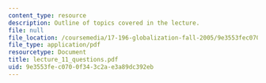 ```yaml
---
content_type: resource
description: Outline of topics covered in the lecture.
file: null
file_location: /coursemedia/17-196-globalization-fall-2005/9e3553fec0700f343c2ae3a89dc392eb_lecture_11_questions.pdf
file_type: application/pdf
resourcetype: Document
title: lecture_11_questions.pdf
uid: 9e3553fe-c070-0f34-3c2a-e3a89dc392eb
---
```

